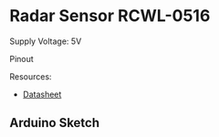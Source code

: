 # Radar Sensor RCWL-0516

Supply Voltage: 5V

Pinout

Resources:

* [Datasheet](https://github.com/jdesbonnet/RCWL-0516)


## Arduino Sketch
